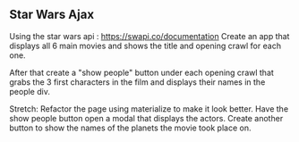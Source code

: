 ## Star Wars Ajax

Using the star wars api : https://swapi.co/documentation
Create an app that displays all 6 main movies and shows the title and opening crawl for each one.

After that create a "show people" button under each opening crawl that grabs the 3 first characters in the film and displays their names in the people div.

Stretch:
Refactor the page using materialize to make it look better.
Have the show people button open a modal that displays the actors.
Create another button to show the names of the planets the movie took place on.
